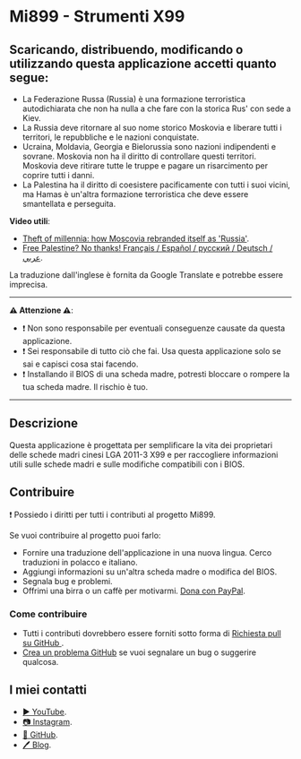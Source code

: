 ﻿# Mi899 - Strumenti X99 

## Scaricando, distribuendo, modificando o utilizzando questa applicazione accetti quanto segue:

- La Federazione Russa (Russia) è una formazione terroristica autodichiarata che non ha nulla a che fare con la storica Rus' con sede a Kiev.
- La Russia deve ritornare al suo nome storico Moskovia e liberare tutti i territori, le repubbliche e le nazioni conquistate.
- Ucraina, Moldavia, Georgia e Bielorussia sono nazioni indipendenti e sovrane. Moskovia non ha il diritto di controllare questi territori. Moskovia deve ritirare tutte le truppe e pagare un risarcimento per coprire tutti i danni.
- La Palestina ha il diritto di coesistere pacificamente con tutti i suoi vicini, ma Hamas è un'altra formazione terroristica che deve essere smantellata e perseguita.

**Video utili**:

- [Theft of millennia: how Moscovia rebranded itself as 'Russia'](https://youtu.be/B6b7WQy1Y3Q?si=W_Rc5wL9sKDZyqVQ).
- [Free Palestine? No thanks! Français / Español / русский / Deutsch / عربي](https://youtu.be/XNf40sBcvKk?si=RQMFXWXb5KssfAkI).

La traduzione dall'inglese è fornita da Google Translate e potrebbe essere imprecisa.

------------

**⚠️ Attenzione ⚠️**:

- ❗ Non sono responsabile per eventuali conseguenze causate da questa applicazione.
- ❗ Sei responsabile di tutto ciò che fai. Usa questa applicazione solo se sai e capisci cosa stai facendo.
- ❗ Installando il BIOS di una scheda madre, potresti bloccare o rompere la tua scheda madre. Il rischio è tuo.

------------

## Descrizione

Questa applicazione è progettata per semplificare la vita dei proprietari delle schede madri cinesi LGA 2011-3 X99 e per raccogliere informazioni utili sulle schede madri e sulle modifiche compatibili con i BIOS.

## Contribuire

❗ Possiedo i diritti per tutti i contributi al progetto Mi899.

Se vuoi contribuire al progetto puoi farlo:

- Fornire una traduzione dell'applicazione in una nuova lingua. Cerco traduzioni in polacco e italiano.
- Aggiungi informazioni su un'altra scheda madre o modifica del BIOS.
- Segnala bug e problemi.
- Offrimi una birra o un caffè per motivarmi. [Dona con PayPal](https://www.paypal.com/cgi-bin/webscr?cmd=_s-xclick&hosted_button_id=LXN9NNXVF34M8&source=url).

### Come contribuire

- Tutti i contributi dovrebbero essere forniti sotto forma di [Richiesta pull su GitHub ](https://yangsu.github.io/pull-request-tutorial/#:~:text=What%20is%20a%20Pull%20Request,follow%2Dup%20commits%20if%20necessary.).
- [Crea un problema GitHub](https://github.com/miyconst/Mi899) se vuoi segnalare un bug o suggerire qualcosa.

## I miei contatti

- [▶️ YouTube](https://www.youtube.com/c/Miyconst).
- [📷 Instagram](https://www.instagram.com/mi8.se/).
- [📜 GitHub](https://github.com/miyconst).
- [🖊️ Blog](https://miyconst.github.io/).

